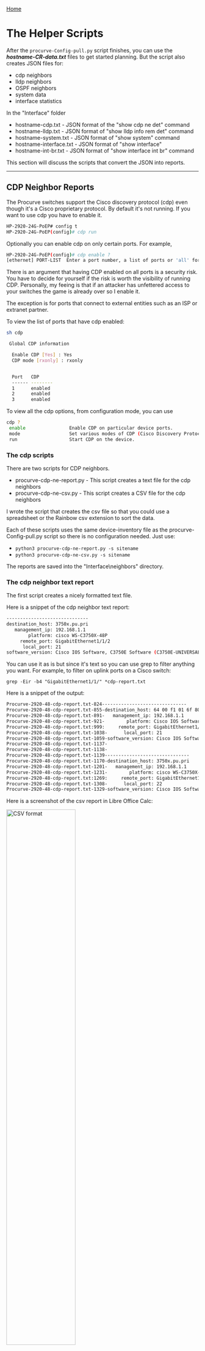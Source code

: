 [Home](https://github.com/rikosintie/Discovery/)<!-- omit from toc -->

# The Helper Scripts<!-- omit from toc -->

After the `procurve-Config-pull.py` script finishes, you can use the ***hostname-CR-data.txt*** files to get started planning. But the script also creates JSON files for:

- cdp neighbors
- lldp neighbors
- OSPF neighbors
- system data
- interface statistics

In the "Interface" folder

- hostname-cdp.txt - JSON format of the "show cdp ne det" command
- hostname-lldp.txt - JSON format of "show lldp info rem det" command
- hostname-system.txt - JSON format of "show system" command
- hostname-interface.txt - JSON format of "show interface"
- hostname-int-br.txt - JSON format of "show interface int br" command

This section will discuss the scripts that convert the JSON into reports.

----------------------------------------------------------------

## CDP Neighbor Reports

The Procurve switches support the Cisco discovery protocol (cdp) even though it's a Cisco proprietary protocol. By default it's not running. If you want to use cdp you have to enable it.

```bash
HP-2920-24G-PoEP# config t
HP-2920-24G-PoEP(config)# cdp run
```

Optionally you can enable cdp on only certain ports. For example,

```bash
HP-2920-24G-PoEP(config)# cdp enable ?
[ethernet] PORT-LIST  Enter a port number, a list of ports or 'all' for all ports.
```

There is an argument that having CDP enabled on all ports is a security risk. You have to decide for yourself if the risk is worth the visibility of running CDP. Personally, my feeing is that if an attacker has unfettered access to your switches the game is already over so I enable it.

The exception is for ports that connect to external entities such as an ISP or extranet partner.

To view the list of ports that have cdp enabled:

```bash
sh cdp

 Global CDP information

  Enable CDP [Yes] : Yes
  CDP mode [rxonly] : rxonly


  Port   CDP
  ------ --------
  1      enabled
  2      enabled
  3      enabled
```

To view all the cdp options, from configuration mode, you can use

```bash
cdp ?
 enable                Enable CDP on particular device ports.
 mode                  Set various modes of CDP (Cisco Discovery Protocol) processing.
 run                   Start CDP on the device.
 ```

### The cdp scripts

 There are two scripts for CDP neighbors.

- procurve-cdp-ne-report.py - This script creates a text file for the cdp neighbors
- procurve-cdp-ne-csv.py - This script creates a CSV file for the cdp neighbors

I wrote the script that creates the csv file so that you could use a spreadsheet or the Rainbow csv extension to sort the data.

Each of these scripts uses the same device-inventory file as the procurve-Config-pull.py script so there is no configuration needed. Just use:

- `python3 procurve-cdp-ne-report.py -s sitename`
- `python3 procurve-cdp-ne-csv.py -s sitename`

The reports are saved into the "Interface\neighbors" directory.

### The cdp neighbor text report

The first script creates a nicely formatted text file.

Here is a snippet of the cdp neighbor text report:

```bash
------------------------------
destination_host: 3750x.pu.pri
   management_ip: 192.168.1.1
        platform: cisco WS-C3750X-48P
     remote_port: GigabitEthernet1/1/2
      local_port: 21
software_version: Cisco IOS Software, C3750E Software (C3750E-UNIVERSALK9-...
```

You can use it as is but since it's text so you can use grep to filter anything you want. For example, to filter on uplink ports on a Cisco switch:

`grep -Eir -b4 "GigabitEthernet1/1/" *cdp-report.txt`

Here is a snippet of the output:

```bash
Procurve-2920-48-cdp-report.txt-824-------------------------------
Procurve-2920-48-cdp-report.txt-855-destination_host: 64 00 f1 01 6f 80
Procurve-2920-48-cdp-report.txt-891-   management_ip: 192.168.1.1
Procurve-2920-48-cdp-report.txt-921-        platform: Cisco IOS Software, C3750E Software (C3750E-UNIVERSALK9-...
Procurve-2920-48-cdp-report.txt:999:     remote_port: GigabitEthernet1/1/2
Procurve-2920-48-cdp-report.txt-1038-      local_port: 21
Procurve-2920-48-cdp-report.txt-1059-software_version: Cisco IOS Software, C3750E Software (C3750E-UNIVERSALK9-...
Procurve-2920-48-cdp-report.txt-1137-
Procurve-2920-48-cdp-report.txt-1138-
Procurve-2920-48-cdp-report.txt-1139-------------------------------
Procurve-2920-48-cdp-report.txt-1170-destination_host: 3750x.pu.pri
Procurve-2920-48-cdp-report.txt-1201-   management_ip: 192.168.1.1
Procurve-2920-48-cdp-report.txt-1231-        platform: cisco WS-C3750X-48P
Procurve-2920-48-cdp-report.txt:1269:     remote_port: GigabitEthernet1/1/4
Procurve-2920-48-cdp-report.txt-1308-      local_port: 22
Procurve-2920-48-cdp-report.txt-1329-software_version: Cisco IOS Software, C3750E Software (C3750E-UNIVERSALK9-...
```

Here is a screenshot of the csv report in Libre Office Calc:

<p align="left" width="100%">
<img width="60%" src="https://github.com/rikosintie/Discovery/blob/main/images/csv-snippet.png" alt="CSV format">
</p>

----------------------------------------------------------------

## LLDP neighbor Report

The Procurve switches support the Link Layer discovery protocol (lldp). LLDP is an open standard protocol so it will be found on most non-Cisco devices. If you are using Mac/Linux you can install the LLDP daemon and participate. I recommend doing that because it's very useful to be able to see what you are connected to. Also, if you run `show lldp` on a switch, you will see your device.

### Installing LLDP on Ubuntu

This [blog](https://blog.marquis.co/posts/2015-09-07-installing-lldp-on-ubuntu/) is a good starting point for installing LLDP on Ubuntu. There are many public blogs on how to do it and a quick Google search or asking chatGPT will get you started.

### Installing LLDP on macOS

I use [homebrew](https://formulae.brew.sh/formula/lldpd) to install applications on the Mac and lldp is just `brew install lldp`.

### Enabling LLDP on switch

By default lldp is  not running. If you want to use lldp you have to enable it using:

```bash
config t
lldp run
```

Then you can use the following command to see the lldp configuration:

```bash
show lldp config

 LLDP Global Configuration

  LLDP Enabled [Yes] : Yes
  LLDP Transmit Interval    [30] : 30
  LLDP Hold time Multiplier  [4] : 4
  LLDP Reinit Interval       [2] : 2
  LLDP Notification Interval [5] : 5
  LLDP Fast Start Count      [5] : 5


 LLDP Port Configuration

  Port  | AdminStatus NotificationEnabled Med Topology Trap Enabled
  ----- + ----------- ------------------- -------------------------
  1     | Tx_Rx       False               False
  2     | Tx_Rx       False               False
```

You can customize LLDP using the following:

```bash
HP-2920-24G-PoEP(config)# lldp
 admin-status          Set the port operational mode.
 auto-provision        Configure radio port automatic provisioning.
 config                Set the TLV parameters to advertise on the specified ports.
 enable-notification   Enable notification on the specified ports.
 fast-start-count      Set the MED fast-start count in seconds.
 holdtime-multiplier   Set the holdtime multipler.
 refresh-interval      Set refresh interval/transmit interval in seconds.
 run                   Start LLDP on the device.
 top-change-notify     Enable LLDP MED topology change notification.
```

As you can see there are a lot of options available. Setting these options is beyond the scope of this article.

But it is interesting to note that you can change the basic Type, Length, Value (TLV) parameters that are advertised.

```bash
HP-2920-24G-PoEP(config)# lldp config
 [ethernet] PORT-LIST  Enter a port number, a list of ports or 'all' for all ports.
HP-2920-24G-PoEP(config)# lldp config 1
 basicTlvEnable        Specify the basic TLV List to advertise.
 dot1TlvEnable         Specify the 802.1 TLV list to advertise.
 dot3TlvEnable         Specify the 802.3 TLV list to advertise.
 ipAddrEnable          Specify the IP address to enable.
 medPortLocation       Configure the location ID information to advertise.
 medTlvEnable          Specify the MED TLV list to advertise.

HP-2920-24G-PoEP(config)# lldp config 1 basicTlvEnable
 port_descr            Port Description TLV
 system_name           System Name TLV
 system_descr          System Description TLV
 system_cap            System Capability TLV
 management_addr       Management Address TLV

```

### Running the script

The script uses the same device-inventory file as the procurve-Config-pull.py script so there is no configuration needed. Just use:

- `python3 procurve-lldp-ne-report.py -s sitename`

The report is saved into the "Interface\neighbors" directory.

Here is a snippet of the report:

```bash
           neighbor_sysname: 3750x.pu.pri
  remote_management_address: 10.254.34.17
      neighbor_chassis_type: mac-address
        neighbor_chassis_id: 64 00 f1 01 6f 80
               system_descr: Cisco IOS Software, C3750E Software (C3750E-UNIVERSALK9-M...
            neighbor_portid: Gi1/0/1
                 local_port: 1
               system_descr: Cisco IOS Software, C3750E Software (C3750E-UNIVERSALK9-M...
                       PVID: 850
                 port_descr: GigabitEthernet1/0/1
system_capabilities_enabled: bridge, router
```

I left the labels just as they are in the `show command`. If you want to change them it's fairly obvious in the script. For example, to change "remote_management_address" to "remote IP address" look for this line:

`remote_management_address = f'{"remote_management_address: " :>29}{data[counter]["remote_management_address"]}'`

and change "remote_management_address: " to "remote IP address: "

----------------------------------------------------------------

## The System Report

----------------------------------------------------------------

## The Interface Reports

----------------------------------------------------------------

## The OSPF neighbor Report

[Home](https://github.com/rikosintie/Discovery/)<!-- omit from toc -->
